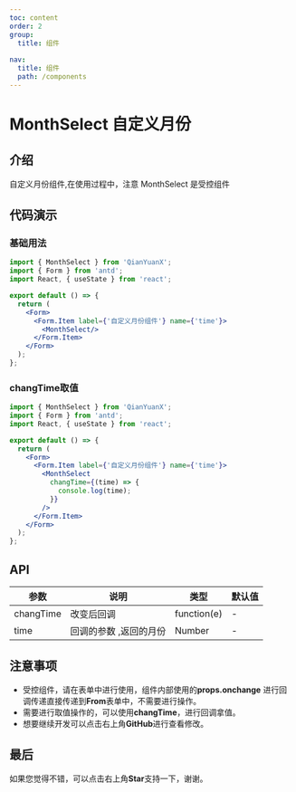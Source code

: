 ```yaml
---
toc: content
order: 2
group:
  title: 组件
  
nav:
  title: 组件
  path: /components
---
```


# MonthSelect 自定义月份

## 介绍

自定义月份组件,在使用过程中，注意 MonthSelect 是受控组件

## 代码演示

### 基础用法

```jsx
import { MonthSelect } from 'QianYuanX';
import { Form } from 'antd';
import React, { useState } from 'react';

export default () => {
  return (
    <Form>
      <Form.Item label={'自定义月份组件'} name={'time'}>
        <MonthSelect/>
      </Form.Item>
    </Form>
  );
};
```
### changTime取值

```jsx
import { MonthSelect } from 'QianYuanX';
import { Form } from 'antd';
import React, { useState } from 'react';

export default () => {
  return (
    <Form>
      <Form.Item label={'自定义月份组件'} name={'time'}>
        <MonthSelect
          changTime={(time) => {
            console.log(time);
          }}
        />
      </Form.Item>
    </Form>
  );
};
```

## API

| 参数     | 说明           | 类型        | 默认值 |
| -------- | -------------- | ----------- | ------ |
| changTime     | 改变后回调 | function(e)    | -      |
| time     | 回调的参数 ,返回的月份      | Number      | -      |


## 注意事项

- 受控组件，请在表单中进行使用，组件内部使用的**props.onchange** 进行回调传递直接传递到**From**表单中，不需要进行操作。
- 需要进行取值操作的，可以使用**changTime**，进行回调拿值。
- 想要继续开发可以点击右上角**GitHub**进行查看修改。

## 最后

如果您觉得不错，可以点击右上角**Star**支持一下，谢谢。